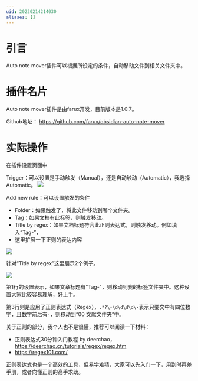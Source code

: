 ```yaml
---
uid: 20220214214030
aliases: []
---
```

# 引言
Auto note mover插件可以根据所设定的条件，自动移动文件到相关文件夹中。

# 插件名片
Auto note mover插件是由farux开发，目前版本是1.0.7。

Github地址： https://github.com/farux/obsidian-auto-note-mover

# 实际操作
在插件设置页面中

Trigger：可以设置是手动触发（Manual），还是自动触动（Automatic），我选择Automatic。
![](https://gitee.com/cyddgi/picture-store/raw/master/img/20220214214544.png)


Add new rule：可以设置触发的条件
- Folder：如果触发了，将此文件移动到哪个文件夹。
- Tag：如果文档有此标签，则触发移动。
- Title by regex：如果文档标题符合此正则表达式，则触发移动。例如填入“Tag-”，
- 这里扩展一下正则的表达内容

![](https://gitee.com/cyddgi/picture-store/raw/master/img/20220214214614.png)

针对“Title by regex”这里展示2个例子。

![](https://gitee.com/cyddgi/picture-store/raw/master/img/20220214214920.png)


第1行的设置表示，如果文章标题有"Tag-"，则移动到我的标签文件夹中。这种设置大家比较容易理解，好上手。

第3行则是应用了正则表达式（Regex），`.*?\-\d\d\d\d\-`表示只要文中有四位数字，且数字前后有`-`，则移动到“00 文献文件夹”中。

关于正则的部分，我个人也不是很懂，推荐可以阅读一下材料：
- 正则表达式30分钟入门教程 by deerchao，  https://deerchao.cn/tutorials/regex/regex.htm
- https://regex101.com/

正则表达式也是一个高效的工具，但易学难精，大家可以先入门一下，用到时再差手册，或者向懂正则的高手求助。
